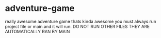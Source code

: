 # adventure-game
really awesome adventure game thats kinda awesome
you must always run project file or main and it will run. DO NOT RUN OTHER FILES THEY ARE AUTOMATICALLY RAN BY MAIN
